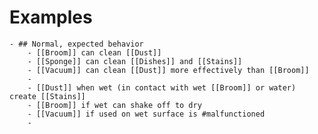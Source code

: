 # Examples
	- ## Normal, expected behavior
		- [[Broom]] can clean [[Dust]]
		- [[Sponge]] can clean [[Dishes]] and [[Stains]]
		- [[Vacuum]] can clean [[Dust]] more effectively than [[Broom]]
		-
		- [[Dust]] when wet (in contact with wet [[Broom]] or water) create [[Stains]]
		- [[Broom]] if wet can shake off to dry
		- [[Vacuum]] if used on wet surface is #malfunctioned
		-